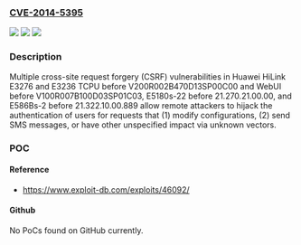 ### [CVE-2014-5395](https://cve.mitre.org/cgi-bin/cvename.cgi?name=CVE-2014-5395)
![](https://img.shields.io/static/v1?label=Product&message=n%2Fa&color=blue)
![](https://img.shields.io/static/v1?label=Version&message=n%2Fa&color=blue)
![](https://img.shields.io/static/v1?label=Vulnerability&message=n%2Fa&color=brighgreen)

### Description

Multiple cross-site request forgery (CSRF) vulnerabilities in Huawei HiLink E3276 and E3236 TCPU before V200R002B470D13SP00C00 and WebUI before V100R007B100D03SP01C03, E5180s-22 before 21.270.21.00.00, and E586Bs-2 before 21.322.10.00.889 allow remote attackers to hijack the authentication of users for requests that (1) modify configurations, (2) send SMS messages, or have other unspecified impact via unknown vectors.

### POC

#### Reference
- https://www.exploit-db.com/exploits/46092/

#### Github
No PoCs found on GitHub currently.

